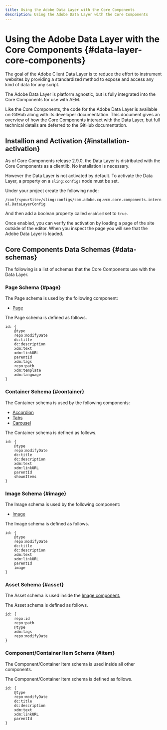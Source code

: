 ```yaml
---
title: Using the Adobe Data Layer with the Core Components
description: Using the Adobe Data Layer with the Core Components
---
```


# Using the Adobe Data Layer with the Core Components {#data-layer-core-components}

The goal of the Adobe Client Data Layer is to reduce the effort to instrument websites by providing a standardized method to expose and access any kind of data for any script.

The Adobe Data Layer is platform agnostic, but is fully integrated into the Core Components for use with AEM.

Like the Core Components, the code for the Adobe Data Layer is available on GitHub along with its developer documentation. This document gives an overview of how the Core Components interact with the Data Layer, but full technical details are deferred to the GitHub documentation.

## Installion and Activation {#installation-activation}

As of Core Components release 2.9.0, the Data Layer is distributed with the Core Components as a clientlib. No installation is necessary.

However the Data Layer is not activated by default. To activate the Data Layer, a property on a `sling:configs` node must be set.

Under your project create the following node:

`/conf/<yourSite>/sling:configs/com.adobe.cq.wcm.core.components.internal.DataLayerConfig`

And then add a boolean property called `enabled` set to `true`.

Once enabled, you can verify the activation by loading a page of the site outside of the editor. When you inspect the page you will see that the Adobe Data Layer is loaded.

## Core Components Data Schemas {#data-schemas}

The following is a list of schemas that the Core Components use with the Data Layer.

### Page Schema {#page}

The Page schema is used by the following component:

* [Page](/help/components/page.md)

The Page schema is defined as follows.

```
id: {
    @type
    repo:modifyDate
    dc:title
    dc:description
    xdm:text
    xdm:linkURL
    parentId
    xdm:tags
    repo:path
    xdm:template
    xdm:language
}
```

### Container Schema {#container}

The Container schema is used by the following components:

* [Accordion](/help/components/accordion.md)
* [Tabs](/help/components/tabs.md)
* [Carousel](/help/components/carousel.md)

The Container schema is defined as follows.

```
id: {
    @type
    repo:modifyDate
    dc:title
    dc:description
    xdm:text
    xdm:linkURL
    parentId
    shownItems
}
```

### Image Schema {#image}

The Image schema is used by the following component:

* [Image](/help/components/image.md)

The Image schema is defined as follows.

```
id: {
    @type
    repo:modifyDate
    dc:title
    dc:description
    xdm:text
    xdm:linkURL
    parentId
    image
}
```

### Asset Schema {#asset}

The Asset schema is used inside the [Image component.](/help/components/image.md)

The Asset schema is defined as follows.

```
id: {
    repo:id
    repo:path
    @type
    xdm:tags
    repo:modifyDate
}
```

### Component/Container Item Schema {#item}

The Component/Container Item schema is used inside all other components.

The Component/Container Item schema is defined as follows.

```
id: {
    @type
    repo:modifyDate
    dc:title
    dc:description
    xdm:text
    xdm:linkURL
    parentId
}
```
